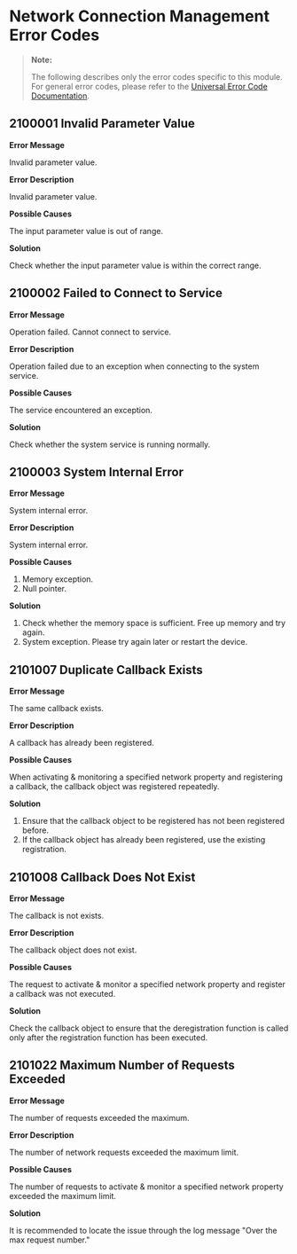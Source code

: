 # Network Connection Management Error Codes

> **Note:**
>
> The following describes only the error codes specific to this module. For general error codes, please refer to the [Universal Error Code Documentation](cj-errorcode-universal.md).

## 2100001 Invalid Parameter Value

**Error Message**

Invalid parameter value.

**Error Description**

Invalid parameter value.

**Possible Causes**

The input parameter value is out of range.

**Solution**

Check whether the input parameter value is within the correct range.

## 2100002 Failed to Connect to Service

**Error Message**

Operation failed. Cannot connect to service.

**Error Description**

Operation failed due to an exception when connecting to the system service.

**Possible Causes**

The service encountered an exception.

**Solution**

Check whether the system service is running normally.

## 2100003 System Internal Error

**Error Message**

System internal error.

**Error Description**

System internal error.

**Possible Causes**

1. Memory exception.  
2. Null pointer.

**Solution**

1. Check whether the memory space is sufficient. Free up memory and try again.  
2. System exception. Please try again later or restart the device.

## 2101007 Duplicate Callback Exists

**Error Message**

The same callback exists.

**Error Description**

A callback has already been registered.

**Possible Causes**

When activating & monitoring a specified network property and registering a callback, the callback object was registered repeatedly.

**Solution**

1. Ensure that the callback object to be registered has not been registered before.  
2. If the callback object has already been registered, use the existing registration.

## 2101008 Callback Does Not Exist

**Error Message**

The callback is not exists.

**Error Description**

The callback object does not exist.

**Possible Causes**

The request to activate & monitor a specified network property and register a callback was not executed.

**Solution**

Check the callback object to ensure that the deregistration function is called only after the registration function has been executed.

## 2101022 Maximum Number of Requests Exceeded

**Error Message**

The number of requests exceeded the maximum.

**Error Description**

The number of network requests exceeded the maximum limit.

**Possible Causes**

The number of requests to activate & monitor a specified network property exceeded the maximum limit.

**Solution**

It is recommended to locate the issue through the log message "Over the max request number."